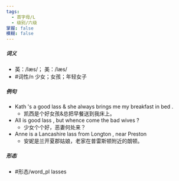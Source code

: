 ```yaml
---
tags:
  - 首字母/L
  - 级别/六级
掌握: false
模糊: false
---
```

##### 词义
- 英：/læs/； 美：/læs/
- #词性/n  少女；女孩；年轻女子
##### 例句
- Kath 's a good lass & she always brings me my breakfast in bed .
	- 凯西是个好女孩&总把早餐送到我床上。
- All is good lass , but whence come the bad wives ?
	- 少女个个好，恶妻何处来？
- Anne is a Lancashire lass from Longton , near Preston
	- 安妮是兰开夏郡姑娘，老家在普雷斯顿附近的朗顿。
##### 形态
- #形态/word_pl lasses
